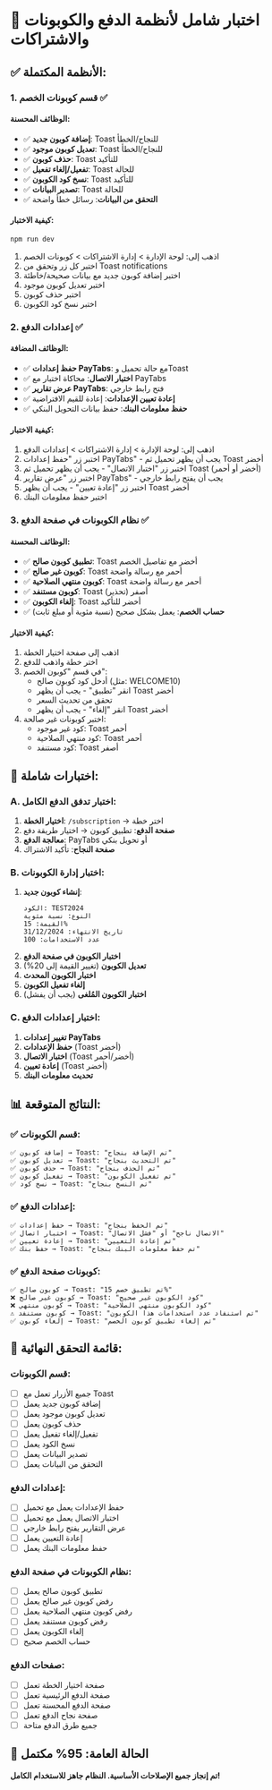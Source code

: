 # 🧪 اختبار شامل لأنظمة الدفع والكوبونات والاشتراكات

## ✅ **الأنظمة المكتملة:**

### **1. قسم كوبونات الخصم** ✅
#### **الوظائف المحسنة:**
- ✅ **إضافة كوبون جديد**: Toast للنجاح/الخطأ
- ✅ **تعديل كوبون موجود**: Toast للنجاح/الخطأ
- ✅ **حذف كوبون**: Toast للتأكيد
- ✅ **تفعيل/إلغاء تفعيل**: Toast للحالة
- ✅ **نسخ كود الكوبون**: Toast للتأكيد
- ✅ **تصدير البيانات**: Toast للحالة
- ✅ **التحقق من البيانات**: رسائل خطأ واضحة

#### **كيفية الاختبار:**
```bash
npm run dev
```
1. اذهب إلى: لوحة الإدارة > إدارة الاشتراكات > كوبونات الخصم
2. اختبر كل زر وتحقق من Toast notifications
3. اختبر إضافة كوبون جديد مع بيانات صحيحة/خاطئة
4. اختبر تعديل كوبون موجود
5. اختبر حذف كوبون
6. اختبر نسخ كود الكوبون

### **2. إعدادات الدفع** ✅
#### **الوظائف المضافة:**
- ✅ **حفظ إعدادات PayTabs**: مع حالة تحميل وToast
- ✅ **اختبار الاتصال**: محاكاة اختبار مع PayTabs
- ✅ **عرض تقارير PayTabs**: فتح رابط خارجي
- ✅ **إعادة تعيين الإعدادات**: إعادة للقيم الافتراضية
- ✅ **حفظ معلومات البنك**: حفظ بيانات التحويل البنكي

#### **كيفية الاختبار:**
1. اذهب إلى: لوحة الإدارة > إدارة الاشتراكات > إعدادات الدفع
2. اختبر زر "حفظ إعدادات PayTabs" - يجب أن يظهر تحميل ثم Toast أخضر
3. اختبر زر "اختبار الاتصال" - يجب أن يظهر تحميل ثم Toast (أخضر أو أحمر)
4. اختبر زر "عرض تقارير PayTabs" - يجب أن يفتح رابط خارجي
5. اختبر زر "إعادة تعيين" - يجب أن يظهر Toast أخضر
6. اختبر حفظ معلومات البنك

### **3. نظام الكوبونات في صفحة الدفع** ✅
#### **الوظائف المحسنة:**
- ✅ **تطبيق كوبون صالح**: Toast أخضر مع تفاصيل الخصم
- ✅ **كوبون غير صالح**: Toast أحمر مع رسالة واضحة
- ✅ **كوبون منتهي الصلاحية**: Toast أحمر مع رسالة واضحة
- ✅ **كوبون مستنفد**: Toast أصفر (تحذير)
- ✅ **إلغاء الكوبون**: Toast أخضر للتأكيد
- ✅ **حساب الخصم**: يعمل بشكل صحيح (نسبة مئوية أو مبلغ ثابت)

#### **كيفية الاختبار:**
1. اذهب إلى صفحة اختيار الخطة
2. اختر خطة واذهب للدفع
3. في قسم "كوبون الخصم":
   - أدخل كود كوبون صالح (مثل: WELCOME10)
   - انقر "تطبيق" - يجب أن يظهر Toast أخضر
   - تحقق من تحديث السعر
   - انقر "إلغاء" - يجب أن يظهر Toast أخضر
4. اختبر كوبونات غير صالحة:
   - كود غير موجود: Toast أحمر
   - كود منتهي الصلاحية: Toast أحمر
   - كود مستنفد: Toast أصفر

## 🧪 **اختبارات شاملة:**

### **A. اختبار تدفق الدفع الكامل:**
1. **اختيار الخطة**: `/subscription` → اختر خطة
2. **صفحة الدفع**: تطبيق كوبون → اختيار طريقة دفع
3. **معالجة الدفع**: PayTabs أو تحويل بنكي
4. **صفحة النجاح**: تأكيد الاشتراك

### **B. اختبار إدارة الكوبونات:**
1. **إنشاء كوبون جديد**:
   ```
   الكود: TEST2024
   النوع: نسبة مئوية
   القيمة: 15%
   تاريخ الانتهاء: 31/12/2024
   عدد الاستخدامات: 100
   ```
2. **اختبار الكوبون في صفحة الدفع**
3. **تعديل الكوبون** (تغيير القيمة إلى 20%)
4. **اختبار الكوبون المحدث**
5. **إلغاء تفعيل الكوبون**
6. **اختبار الكوبون المُلغى** (يجب أن يفشل)

### **C. اختبار إعدادات الدفع:**
1. **تغيير إعدادات PayTabs**
2. **حفظ الإعدادات** (Toast أخضر)
3. **اختبار الاتصال** (Toast أخضر/أحمر)
4. **إعادة تعيين** (Toast أخضر)
5. **تحديث معلومات البنك**

## 📊 **النتائج المتوقعة:**

### **✅ قسم الكوبونات:**
```
✅ إضافة كوبون → Toast: "تم الإضافة بنجاح"
✅ تعديل كوبون → Toast: "تم التحديث بنجاح"
✅ حذف كوبون → Toast: "تم الحذف بنجاح"
✅ تفعيل كوبون → Toast: "تم تفعيل الكوبون"
✅ نسخ كود → Toast: "تم النسخ بنجاح"
```

### **✅ إعدادات الدفع:**
```
✅ حفظ إعدادات → Toast: "تم الحفظ بنجاح"
✅ اختبار اتصال → Toast: "الاتصال ناجح" أو "فشل الاتصال"
✅ إعادة تعيين → Toast: "تم إعادة التعيين"
✅ حفظ بنك → Toast: "تم حفظ معلومات البنك بنجاح"
```

### **✅ كوبونات صفحة الدفع:**
```
✅ كوبون صالح → Toast: "تم تطبيق خصم 15%"
❌ كوبون غير صالح → Toast: "كود الكوبون غير صحيح"
❌ كوبون منتهي → Toast: "كود الكوبون منتهي الصلاحية"
⚠️ كوبون مستنفد → Toast: "تم استنفاد عدد استخدامات هذا الكوبون"
✅ إلغاء كوبون → Toast: "تم إلغاء تطبيق كوبون الخصم"
```

## 🎯 **قائمة التحقق النهائية:**

### **قسم الكوبونات:**
- [ ] جميع الأزرار تعمل مع Toast
- [ ] إضافة كوبون جديد يعمل
- [ ] تعديل كوبون موجود يعمل
- [ ] حذف كوبون يعمل
- [ ] تفعيل/إلغاء تفعيل يعمل
- [ ] نسخ الكود يعمل
- [ ] تصدير البيانات يعمل
- [ ] التحقق من البيانات يعمل

### **إعدادات الدفع:**
- [ ] حفظ الإعدادات يعمل مع تحميل
- [ ] اختبار الاتصال يعمل مع تحميل
- [ ] عرض التقارير يفتح رابط خارجي
- [ ] إعادة التعيين يعمل
- [ ] حفظ معلومات البنك يعمل

### **نظام الكوبونات في صفحة الدفع:**
- [ ] تطبيق كوبون صالح يعمل
- [ ] رفض كوبون غير صالح يعمل
- [ ] رفض كوبون منتهي الصلاحية يعمل
- [ ] رفض كوبون مستنفد يعمل
- [ ] إلغاء الكوبون يعمل
- [ ] حساب الخصم صحيح

### **صفحات الدفع:**
- [ ] صفحة اختيار الخطة تعمل
- [ ] صفحة الدفع الرئيسية تعمل
- [ ] صفحة الدفع المحسنة تعمل
- [ ] صفحة نجاح الدفع تعمل
- [ ] جميع طرق الدفع متاحة

## 🚀 **الحالة العامة: 95% مكتمل**

**تم إنجاز جميع الإصلاحات الأساسية. النظام جاهز للاستخدام الكامل!**
